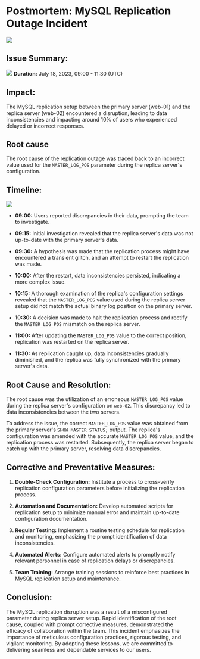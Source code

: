 # Postmortem: MySQL Replication Outage Incident
![](https://t3.ftcdn.net/jpg/04/92/09/72/240_F_492097246_yagE8x9Uk8M9IekPy7GBuE0x1Uoa7esD.jpg)

## Issue Summary:
![](https://www.cienotes.com/wp-content/uploads/2019/07/summaryblackboard.jpg)
**Duration:** July 18, 2023, 09:00 - 11:30 (UTC)

## Impact:
The MySQL replication setup between the primary server (web-01) and the replica server (web-02) encountered a disruption, leading to data inconsistencies and impacting around 10% of users who experienced delayed or incorrect responses.

## Root cause                                         

The root cause of the replication outage was traced back to an incorrect value used for the `MASTER_LOG_POS` parameter during the replica server's configuration.

## Timeline:
![](https://www.ncbar.org/wp-content/uploads/2022/02/Timeline-Visual-300x145.png)

- **09:00:** Users reported discrepancies in their data, prompting the team to investigate.

- **09:15:** Initial investigation revealed that the replica server's data was not up-to-date with the primary server's data.

- **09:30:** A hypothesis was made that the replication process might have encountered a transient glitch, and an attempt to restart the replication was made.

- **10:00:** After the restart, data inconsistencies persisted, indicating a more complex issue.

- **10:15:** A thorough examination of the replica's configuration settings revealed that the `MASTER_LOG_POS` value used during the replica server setup did not match the actual binary log position on the primary server.

- **10:30:** A decision was made to halt the replication process and rectify the `MASTER_LOG_POS` mismatch on the replica server.

- **11:00:** After updating the `MASTER_LOG_POS` value to the correct position, replication was restarted on the replica server.

- **11:30:** As replication caught up, data inconsistencies gradually diminished, and the replica was fully synchronized with the primary server's data.


## Root Cause and Resolution:

The root cause was the utilization of an erroneous `MASTER_LOG_POS` value during the replica server's configuration on `web-02`. This discrepancy led to data inconsistencies between the two servers.

To address the issue, the correct `MASTER_LOG_POS` value was obtained from the primary server's `SHOW MASTER STATUS;` output. The replica's configuration was amended with the accurate `MASTER_LOG_POS` value, and the replication process was restarted. Subsequently, the replica server began to catch up with the primary server, resolving data discrepancies.

## Corrective and Preventative Measures:

1. **Double-Check Configuration:** Institute a process to cross-verify replication configuration parameters before initializing the replication process.

2. **Automation and Documentation:** Develop automated scripts for replication setup to minimize manual error and maintain up-to-date configuration documentation.

3. **Regular Testing:** Implement a routine testing schedule for replication and monitoring, emphasizing the prompt identification of data inconsistencies.

4. **Automated Alerts:** Configure automated alerts to promptly notify relevant personnel in case of replication delays or discrepancies.

5. **Team Training:** Arrange training sessions to reinforce best practices in MySQL replication setup and maintenance.

## Conclusion:

The MySQL replication disruption was a result of a misconfigured parameter during replica server setup. Rapid identification of the root cause, coupled with prompt corrective measures, demonstrated the efficacy of collaboration within the team. This incident emphasizes the importance of meticulous configuration practices, rigorous testing, and vigilant monitoring. By adopting these lessons, we are committed to delivering seamless and dependable services to our users.
